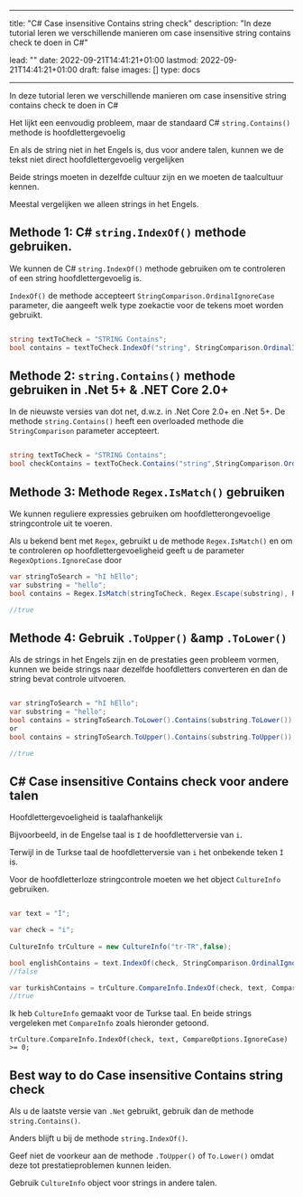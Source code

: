 
---
title: "C# Case insensitive Contains string check"
description: "In deze tutorial leren we verschillende manieren om case insensitive string contains check te doen in C#"

lead: ""
date: 2022-09-21T14:41:21+01:00
lastmod: 2022-09-21T14:41:21+01:00
draft: false
images: []
type: docs

---


In deze tutorial leren we verschillende manieren om case insensitive string contains check te doen in C# 

Het lijkt een eenvoudig probleem, maar de standaard C# `string.Contains()` methode is hoofdlettergevoelig 

En als de string niet in het Engels is, dus voor andere talen, kunnen we de tekst niet direct hoofdlettergevoelig vergelijken 

Beide strings moeten in dezelfde cultuur zijn en we moeten de taalcultuur kennen.

Meestal vergelijken we alleen strings in het Engels.

## Methode 1: C# `string.IndexOf()` methode gebruiken.

We kunnen de C# `string.IndexOf()` methode gebruiken om te controleren of een string hoofdlettergevoelig is.

`IndexOf()` de methode accepteert `StringComparison.OrdinalIgnoreCase` parameter, die aangeeft welk type zoekactie voor de tekens moet worden gebruikt.

```csharp

string textToCheck = "STRING Contains";
bool contains = textToCheck.IndexOf("string", StringComparison.OrdinalIgnoreCase) >= 0;

```

## Methode 2: `string.Contains()` methode gebruiken in .Net 5+ &amp; .NET Core 2.0+

In de nieuwste versies van dot net, d.w.z. in .Net Core 2.0+ en .Net 5+. De methode `string.Contains()` heeft een overloaded methode die `StringComparison` parameter accepteert.

```csharp

string textToCheck = "STRING Contains";
bool checkContains = textToCheck.Contains("string",StringComparison.OrdinalIgnoreCase);

```

## Methode 3: Methode `Regex.IsMatch()` gebruiken

We kunnen reguliere expressies gebruiken om hoofdletterongevoelige stringcontrole uit te voeren.

Als u bekend bent met `Regex`, gebruikt u de methode `Regex.IsMatch()` en om te controleren op hoofdlettergevoeligheid geeft u de parameter `RegexOptions.IgnoreCase` door 

```csharp
var stringToSearch = "hI hEllo";
var substring = "hello";
bool contains = Regex.IsMatch(stringToCheck, Regex.Escape(substring), RegexOptions.IgnoreCase);

//true

```

## Methode 4: Gebruik `.ToUpper()` &amp `.ToLower()`

Als de strings in het Engels zijn en de prestaties geen probleem vormen, kunnen we beide strings naar dezelfde hoofdletters converteren en dan de string bevat controle uitvoeren.

```csharp

var stringToSearch = "hI hEllo";
var substring = "hello";
bool contains = stringToSearch.ToLower().Contains(substring.ToLower());
or 
bool contains = stringToSearch.ToUpper().Contains(substring.ToUpper());

//true

```
## C# Case insensitive Contains check voor andere talen

Hoofdlettergevoeligheid is taalafhankelijk 

Bijvoorbeeld, in de Engelse taal is `I` de hoofdletterversie van `i`.

Terwijl in de Turkse taal de hoofdletterversie van `i` het onbekende teken `İ` is.

Voor de hoofdletterloze stringcontrole moeten we het object `CultureInfo` gebruiken.


```csharp

var text = "İ";

var check = "i";
            
CultureInfo trCulture = new CultureInfo("tr-TR",false);

bool englishContains = text.IndexOf(check, StringComparison.OrdinalIgnoreCase) >= 0;
//false

var turkishContains = trCulture.CompareInfo.IndexOf(check, text, CompareOptions.IgnoreCase) >= 0;
//true
```

Ik heb `CultureInfo` gemaakt voor de Turkse taal. En beide strings vergeleken met `CompareInfo` zoals hieronder getoond.

```
trCulture.CompareInfo.IndexOf(check, text, CompareOptions.IgnoreCase) >= 0;
```

## Best way to do Case insensitive Contains string check

Als u de laatste versie van `.Net` gebruikt, gebruik dan de methode `string.Contains()`.

Anders blijft u bij de methode `string.IndexOf()`.

Geef niet de voorkeur aan de methode `.ToUpper()` of `To.Lower()` omdat deze tot prestatieproblemen kunnen leiden.

Gebruik `CultureInfo` object voor strings in andere talen.

